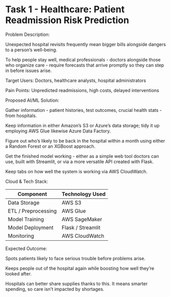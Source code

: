 # Task 1 - Healthcare: Patient Readmission Risk Prediction

Problem Description:

Unexpected hospital revisits frequently mean bigger bills alongside dangers to a person’s well-being.

To help people stay well, medical professionals - doctors alongside those who organize care - require forecasts that arrive promptly so they can step in before issues arise.

Target Users: Doctors, healthcare analysts, hospital administrators

Pain Points: Unpredicted readmissions, high costs, delayed interventions

Proposed AI/ML Solution:

Gather information - patient histories, test outcomes, crucial health stats - from hospitals.

Keep information in either Amazon’s S3 or Azure’s data storage; tidy it up employing AWS Glue likewise Azure Data Factory.

Figure out who’s likely to be back in the hospital within a month using either a Random Forest or an XGBoost approach.

Get the finished model working - either as a simple web tool doctors can use, built with Streamlit, or via a more versatile API created with Flask.

Keep tabs on how well the system is working via AWS CloudWatch.


Cloud & Tech Stack:

|   Component             |   Technology Used        |
|-------------------------|--------------------------|
| Data Storage            | AWS S3                   |
| ETL / Preprocessing     | AWS Glue                 |
| Model Training          | AWS SageMaker            |
| Model Deployment        | Flask / Streamlit        |
| Monitoring              | AWS CloudWatch           |


Expected Outcome:

Spots patients likely to face serious trouble before problems arise.

Keeps people out of the hospital again while boosting how well they’re looked after.

Hospitals can better share supplies thanks to this. It means smarter spending, so care isn’t impacted by shortages.
